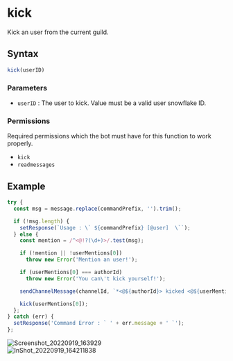 # kick
Kick an user from the current guild.

## Syntax
```js
kick(userID)
```

### Parameters
- `userID` : The user to kick. Value must be a valid user snowflake ID.

### Permissions
Required permissions which the bot must have for this function to work properly.
- `kick`
- `readmessages`

## Example
```js
try {
  const msg = message.replace(commandPrefix, '').trim();

  if (!msg.length) {
    setResponse(`Usage : \` ${commandPrefix} [@user]  \``);
  } else {
    const mention = /^<@!?(\d+)>/.test(msg);

    if (!mention || !userMentions[0])
      throw new Error('Mention an user!');

    if (userMentions[0] === authorId)
      throw new Error('You can\'t kick yourself!');

    sendChannelMessage(channelId, `*<@${authorId}> kicked <@${userMentions[0]}>!!*`);

    kick(userMentions[0]);
  };
} catch (err) {
  setResponse('Command Error : ` ' + err.message + ' `');
};
```

![Screenshot_20220919_163929](https://user-images.githubusercontent.com/95774950/191005543-826d0483-6efe-4631-9198-6ceab224f2c9.png)\
![InShot_20220919_164211838](https://user-images.githubusercontent.com/95774950/191005572-538deebc-e660-4ce3-89ff-5929197c41ae.jpg)
